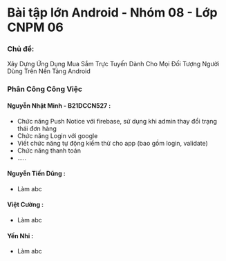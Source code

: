 # Bài tập lớn Android - Nhóm 08 - Lớp CNPM 06
### Chủ đề:
Xây Dựng Ứng Dụng Mua Sắm Trực Tuyến Dành Cho Mọi Đối Tượng Người Dùng Trên Nền Tảng Android


### Phân Công Công Việc 
#### Nguyễn Nhật Minh - B21DCCN527 : 
 + Chức năng Push Notice với firebase, sử dụng khi admin thay đổi trạng thái đơn hàng 
 + Chức năng Login với google
 + Viết chức năng tự động kiểm thử cho app (bao gồm login, validate) 
 + Chức năng thanh toán 
 + .....

#### Nguyễn Tiến Dũng :
 + Làm abc 

#### Việt Cường  :
 + Làm abc 

#### Yến Nhi :
 + Làm abc 


